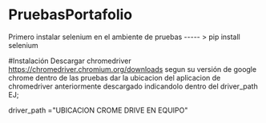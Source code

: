 # PruebasPortafolio
Primero instalar selenium en el ambiente de pruebas  ----- > pip install selenium

#Instalación
Descargar chromedriver https://chromedriver.chromium.org/downloads segun su versión de google chrome
dentro de las pruebas dar la ubicacion del aplicacion de chromedriver anteriormente descargado 
indicandolo dentro del driver_path
EJ;

driver_path ="UBICACION CROME DRIVE EN EQUIPO"
